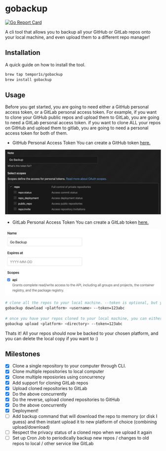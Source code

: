 # gobackup

[![Go Report Card](https://goreportcard.com/badge/github.com/tempor1s/gobackup)](https://goreportcard.com/report/github.com/tempor1s/gobackup)

A cli tool that allows you to backup all your GitHub or GitLab repos onto your local machine, and even upload them to a different repo manager!

## Installation

A quick guide on how to install the tool.

```bash
brew tap tempor1s/gobackup
brew install gobackup
```

## Usage

Before you get started, you are going to need either a GitHub personal access token, or a GitLab personal access token.
For example, if you want to clone your GitHub public repos and upload them to GitLab, you are going to need a GitLab personal access token.
if you want to clone ALL your repos on GitHub and upload them to gitlab, you are going to need a personal access token for both of them.

- GitHub Personal Access Token
You can create a GitHub token [here.](https://github.com/settings/tokens/new)

<img src="docs/media/github_permissions.png" alt="Personal Access Token Permissions" title="Github Personal Access Token">

- GitLab Personal Access Token
You can create a GitLab token [here.](https://gitlab.com/profile/personal_access_tokens)

<img src="docs/media/gitlab_permissions.png" alt="Personal Access Token Permissions" title="Gitlab Personal Access Token">

```bash
# clone all the repos to your local machine. --token is optional, but you need it to clone private repositories - token is not required
gobackup download <platform> <username> --token=123abc

# once you have your repos cloned to your local machine, you can either upload them to GitHub or GitLab - in this case a token is required
gobackup upload <platform> <directory> --token=123abc
```

Thats it! All your repos should now be backed to your chosen platform, and you can delete the local copy if you want to :)

## Milestones

- [x] Clone a single repository to your computer through CLI.
- [x] Clone multiple repositories to local computer
- [x] Clone multiple reposiories using concurrency
- [x] Add support for cloning GitLab repos
- [x] Upload cloned repositories to GitLab 
- [x] Do the above concurrently
- [x] Do the reverse, upload cloned repositories to GitHub
- [x] Do the above concurrently
- [x] Deployment!
- [ ] Add backup command that will download the repo to memory (or disk I guess) and then instant upload it to new platform of choice (combining upload/download)
- [ ] Respect the privacy status of a cloned repo when we upload it again
- [ ] Set up Cron Job to periodically backup new repos / changes to old repos to local / other service like GitLab
